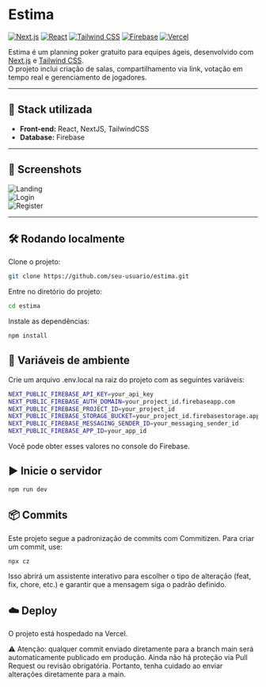 # Estima

[![Next.js](https://img.shields.io/badge/Next.js-000000?style=for-the-badge&logo=nextdotjs&logoColor=white)](https://nextjs.org/)
[![React](https://img.shields.io/badge/React-20232A?style=for-the-badge&logo=react&logoColor=61DAFB)](https://react.dev/)
[![Tailwind CSS](https://img.shields.io/badge/Tailwind_CSS-06B6D4?style=for-the-badge&logo=tailwindcss&logoColor=white)](https://tailwindcss.com/)
[![Firebase](https://img.shields.io/badge/Firebase-FFCA28?style=for-the-badge&logo=firebase&logoColor=black)](https://firebase.google.com/)
[![Vercel](https://img.shields.io/badge/Vercel-000000?style=for-the-badge&logo=vercel&logoColor=white)](https://vercel.com/)

Estima é um planning poker gratuito para equipes ágeis, desenvolvido com [Next.js](https://nextjs.org/) e [Tailwind CSS](https://tailwindcss.com/).  
O projeto inclui criação de salas, compartilhamento via link, votação em tempo real e gerenciamento de jogadores.

---

## 🚀 Stack utilizada

- **Front-end:** React, NextJS, TailwindCSS
- **Database:** Firebase

---

## 📸 Screenshots

![Landing](https://github.com/user-attachments/assets/abb79996-1c91-4295-b6a4-582783ab43b7)  
![Login](https://github.com/user-attachments/assets/bdb0f7b8-7dfb-4d87-abde-e73c95f48800)  
![Register](https://github.com/user-attachments/assets/9cc0b3b2-8b6a-48eb-ab79-527c9098aba0)

---

## 🛠 Rodando localmente

Clone o projeto:

```bash
git clone https://github.com/seu-usuario/estima.git
```

Entre no diretório do projeto:

```bash
cd estima
```

Instale as dependências:

```bash
npm install
```

## 🔑 Variáveis de ambiente

Crie um arquivo .env.local na raiz do projeto com as seguintes variáveis:

```bash
NEXT_PUBLIC_FIREBASE_API_KEY=your_api_key
NEXT_PUBLIC_FIREBASE_AUTH_DOMAIN=your_project_id.firebaseapp.com
NEXT_PUBLIC_FIREBASE_PROJECT_ID=your_project_id
NEXT_PUBLIC_FIREBASE_STORAGE_BUCKET=your_project_id.firebasestorage.app
NEXT_PUBLIC_FIREBASE_MESSAGING_SENDER_ID=your_messaging_sender_id
NEXT_PUBLIC_FIREBASE_APP_ID=your_app_id
```

Você pode obter esses valores no console do Firebase.

## ▶️ Inicie o servidor

```bash
npm run dev
```

## 📦 Commits

Este projeto segue a padronização de commits com Commitizen.
Para criar um commit, use:

```bash
npx cz
```

Isso abrirá um assistente interativo para escolher o tipo de alteração (feat, fix, chore, etc.) e garantir que a mensagem siga o padrão definido.

## ☁️ Deploy

O projeto está hospedado na Vercel.

⚠️ Atenção: qualquer commit enviado diretamente para a branch main será automaticamente publicado em produção.
Ainda não há proteção via Pull Request ou revisão obrigatória. Portanto, tenha cuidado ao enviar alterações diretamente para a main.

